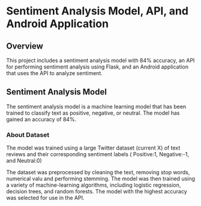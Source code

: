 # Sentiment Analysis Model, API, and Android Application

## Overview
This project includes a sentiment analysis model with 84% accuracy, an API for performing sentiment analysis using Flask, and an Android application that uses the API to analyze sentiment.
## Sentiment Analysis Model
The sentiment analysis model is a machine learning model that has been trained to classify text as positive, negative, or neutral. The model has gained an accuracy of 84%.

### About Dataset
The model was trained using a large Twitter dataset (current X) of text reviews and their corresponding sentiment labels ( Positive:1, Negative:-1, and Neutral:0)

The dataset was preprocessed by cleaning the text, removing stop words, numerical valu and performing stemming. The model was then trained using a variety of machine-learning algorithms, including logistic regression, decision trees, and random forests. The model with the highest accuracy was selected for use in the API.
